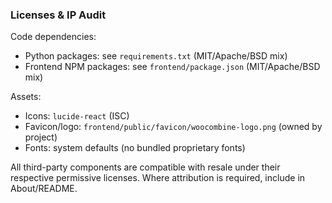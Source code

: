 ### Licenses & IP Audit

Code dependencies:
- Python packages: see `requirements.txt` (MIT/Apache/BSD mix)
- Frontend NPM packages: see `frontend/package.json` (MIT/Apache/BSD mix)

Assets:
- Icons: `lucide-react` (ISC)
- Favicon/logo: `frontend/public/favicon/woocombine-logo.png` (owned by project)
- Fonts: system defaults (no bundled proprietary fonts)

All third-party components are compatible with resale under their respective permissive licenses. Where attribution is required, include in About/README.



